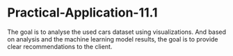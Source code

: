 # Practical-Application-11.1

The goal is to analyse the used cars dataset using visualizations. And based on analysis and the machine learning model results, the goal is to provide clear recommendations to the client.
